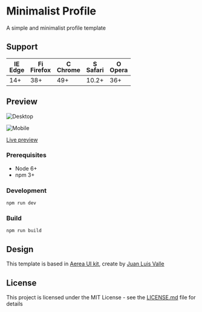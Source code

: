 # Minimalist Profile

A simple and minimalist profile template

## Support

| [<img src="https://raw.githubusercontent.com/godban/browsers-support-badges/master/src/images/edge.png" alt="IE / Edge" width="16px" height="16px" />](http://godban.github.io/browsers-support-badges/)</br>Edge | [<img src="https://raw.githubusercontent.com/godban/browsers-support-badges/master/src/images/firefox.png" alt="Firefox" width="16px" height="16px" />](http://godban.github.io/browsers-support-badges/)</br>Firefox | [<img src="https://raw.githubusercontent.com/godban/browsers-support-badges/master/src/images/chrome.png" alt="Chrome" width="16px" height="16px" />](http://godban.github.io/browsers-support-badges/)</br>Chrome | [<img src="https://raw.githubusercontent.com/godban/browsers-support-badges/master/src/images/safari.png" alt="Safari" width="16px" height="16px" />](http://godban.github.io/browsers-support-badges/)</br>Safari | [<img src="https://raw.githubusercontent.com/godban/browsers-support-badges/master/src/images/opera.png" alt="Opera" width="16px" height="16px" />](http://godban.github.io/browsers-support-badges/)</br>Opera |
| --------- | --------- | --------- | --------- | --------- |
| 14+ | 38+ | 49+ | 10.2+ | 36+

## Preview

![Desktop](https://github.com/vmarcosp/minimalist-profile/blob/master/screenshots/desktop.JPG)

![Mobile](https://github.com/vmarcosp/minimalist-profile/blob/master/screenshots/mobile.JPG)

[Live preview](https://minimalist-profile.netlify.com/)

### Prerequisites

- Node 6+
- npm 3+

### Development

```
npm run dev
```
### Build

```
npm run build
```
## Design
This template is based in [Aerea UI kit](https://www.behance.net/gallery/36601943/AEREA-FREE-UI-KIT), create by [Juan Luis Valle](http://juanluisvalle.com/)

## License

This project is licensed under the MIT License - see the [LICENSE.md](LICENSE) file for details
